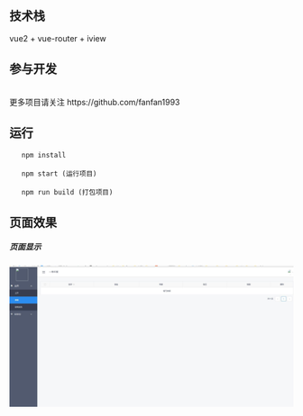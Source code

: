 ## 技术栈
   vue2 + vue-router + iview
<br>

## 参与开发
<br>
更多项目请关注 https://github.com/fanfan1993
<br>

## 运行
```
   npm install  
  
   npm start (运行项目)

   npm run build (打包项目)
  ```

## 页面效果
##### 页面显示
![screenshot](./screenshot/1.jpg)

